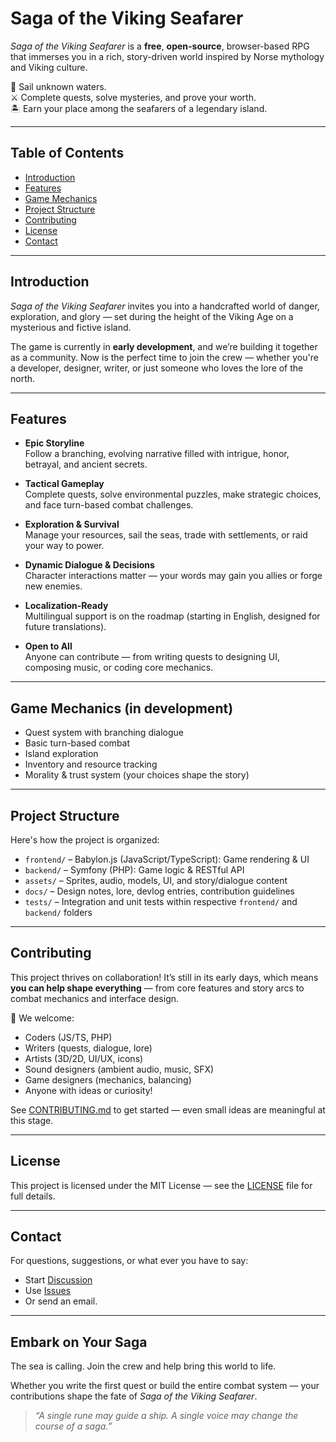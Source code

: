 # Saga of the Viking Seafarer

*Saga of the Viking Seafarer* is a **free**, **open-source**, browser-based RPG that immerses you in a rich, story-driven world inspired by Norse mythology and Viking culture.

🌊 Sail unknown waters.  
⚔️ Complete quests, solve mysteries, and prove your worth.  
🏝️ Earn your place among the seafarers of a legendary island.

---

## Table of Contents

- [Introduction](#introduction)
- [Features](#features)
- [Game Mechanics](#game-mechanics)
- [Project Structure](#project-structure)
- [Contributing](#contributing)
- [License](#license)
- [Contact](#contact)

---

## Introduction

*Saga of the Viking Seafarer* invites you into a handcrafted world of danger, exploration, and glory — set during the height of the Viking Age on a mysterious and fictive island.

The game is currently in **early development**, and we’re building it together as a community. Now is the perfect time to join the crew — whether you're a developer, designer, writer, or just someone who loves the lore of the north.

---

## Features

- **Epic Storyline**  
  Follow a branching, evolving narrative filled with intrigue, honor, betrayal, and ancient secrets.

- **Tactical Gameplay**  
  Complete quests, solve environmental puzzles, make strategic choices, and face turn-based combat challenges.

- **Exploration & Survival**  
  Manage your resources, sail the seas, trade with settlements, or raid your way to power.

- **Dynamic Dialogue & Decisions**  
  Character interactions matter — your words may gain you allies or forge new enemies.

- **Localization-Ready**  
  Multilingual support is on the roadmap (starting in English, designed for future translations).

- **Open to All**  
  Anyone can contribute — from writing quests to designing UI, composing music, or coding core mechanics.

---

## Game Mechanics (in development)

- Quest system with branching dialogue  
- Basic turn-based combat  
- Island exploration  
- Inventory and resource tracking  
- Morality & trust system (your choices shape the story)

---

## Project Structure

Here's how the project is organized:

- `frontend/` – Babylon.js (JavaScript/TypeScript): Game rendering & UI  
- `backend/` – Symfony (PHP): Game logic & RESTful API  
- `assets/` – Sprites, audio, models, UI, and story/dialogue content  
- `docs/` – Design notes, lore, devlog entries, contribution guidelines  
- `tests/` – Integration and unit tests within respective `frontend/` and `backend/` folders

---

## Contributing

This project thrives on collaboration! It’s still in its early days, which means **you can help shape everything** — from core features and story arcs to combat mechanics and interface design.

👥 We welcome:
- Coders (JS/TS, PHP)  
- Writers (quests, dialogue, lore)  
- Artists (3D/2D, UI/UX, icons)  
- Sound designers (ambient audio, music, SFX)  
- Game designers (mechanics, balancing)  
- Anyone with ideas or curiosity!

See [CONTRIBUTING.md](CONTRIBUTING.md) to get started — even small ideas are meaningful at this stage.

---

## License

This project is licensed under the MIT License — see the [LICENSE](LICENSE) file for full details.

---

## Contact

For questions, suggestions, or what ever you have to say:
- Start [Discussion](https://github.com/freeopensourcegames/saga-of-the-viking-seafarer/discussions)
- Use [Issues](https://github.com/freeopensourcegames/saga-of-the-viking-seafarer/issues)
- Or send an email.

---

## Embark on Your Saga

The sea is calling. Join the crew and help bring this world to life.

Whether you write the first quest or build the entire combat system — your contributions shape the fate of *Saga of the Viking Seafarer*.

> *“A single rune may guide a ship. A single voice may change the course of a saga.”*
